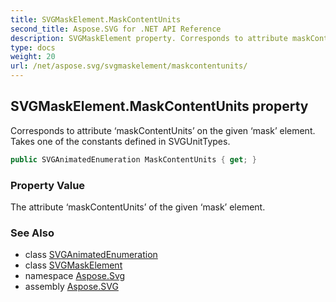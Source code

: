 ```yaml
---
title: SVGMaskElement.MaskContentUnits
second_title: Aspose.SVG for .NET API Reference
description: SVGMaskElement property. Corresponds to attribute maskContentUnits on the given mask element. Takes one of the constants defined in SVGUnitTypes
type: docs
weight: 20
url: /net/aspose.svg/svgmaskelement/maskcontentunits/
---
```

## SVGMaskElement.MaskContentUnits property

Corresponds to attribute ‘maskContentUnits’ on the given ‘mask’ element. Takes one of the constants defined in SVGUnitTypes.

```csharp
public SVGAnimatedEnumeration MaskContentUnits { get; }
```

### Property Value

The attribute ‘maskContentUnits’ of the given ‘mask’ element.

### See Also

* class [SVGAnimatedEnumeration](../../../aspose.svg.datatypes/svganimatedenumeration/)
* class [SVGMaskElement](../)
* namespace [Aspose.Svg](../../svgmaskelement/)
* assembly [Aspose.SVG](../../../)
